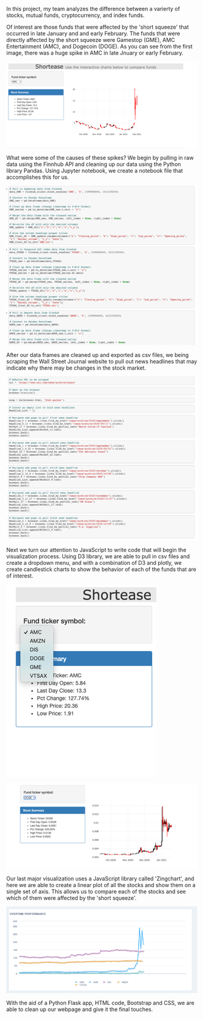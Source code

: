 In this project, my team analyzes the difference between a varierty of stocks, mutual funds, cryptocurrency, and index funds. 

Of interest are those funds that were affected by the 'short squeeze' that occurred in late January and and early February. The funds that were directly affected by the short squeeze were Gamestop (GME), AMC Entertainment (AMC), and Dogecoin (DOGE). As you can see from the first image, there was a huge spike in AMC in late Jnuary or early February. 

![](Images/AMC_displayed.png)

What were some of the causes of these spikes? We begin by pulling in raw data using the Finnhub API and cleaning up our data using the Python library Pandas. Using Jupyter notebook, we create a notebook file that accomplishes this for us.

![](Images/Pandas_cleanup.png)

After our data frames are cleaned up and exported as csv files, we being scraping the Wall Street Journal website to pull out news headlines that may indicate why there may be changes in the stock market.

![](Images/webscraping.png)

Next we turn our attention to JavaScript to write code that will begin the visualization process. Using D3 library, we are able to pull in csv files and create a dropdown menu, and with a combination of D3 and plotly, we create candlestick charts to show the behavior of each of the funds that are of interest.

![](Images/dropdown_menu.png)

![](Images/dogecoin_displayed.png)

Our last major visualization uses a JavaScript library called 'Zingchart', and here we are able to create a linear plot of all the stocks and show them on a single set of axis. This allows us to compare each of the stocks and see which of them were affected by the 'short squeeze'.

![](Images/zingchart.png)

With the aid of a Python Flask app, HTML code, Bootstrap and CSS, we are able to clean up our webpage and give it the final touches.
